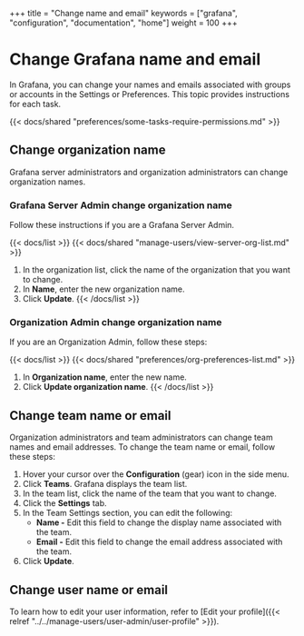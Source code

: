 +++
title = "Change name and email"
keywords = ["grafana", "configuration", "documentation", "home"]
weight = 100
+++

# Change Grafana name and email

In Grafana, you can change your names and emails associated with groups or accounts in the Settings or Preferences. This topic provides instructions for each task.

{{< docs/shared "preferences/some-tasks-require-permissions.md" >}}

## Change organization name

Grafana server administrators and organization administrators can change organization names.

### Grafana Server Admin change organization name

Follow these instructions if you are a Grafana Server Admin.

{{< docs/list >}}
{{< docs/shared "manage-users/view-server-org-list.md" >}}

1. In the organization list, click the name of the organization that you want to change.
1. In **Name**, enter the new organization name.
1. Click **Update**.
   {{< /docs/list >}}

### Organization Admin change organization name

If you are an Organization Admin, follow these steps:

{{< docs/list >}}
{{< docs/shared "preferences/org-preferences-list.md" >}}

1. In **Organization name**, enter the new name.
1. Click **Update organization name**.
   {{< /docs/list >}}

## Change team name or email

Organization administrators and team administrators can change team names and email addresses.
To change the team name or email, follow these steps:

1. Hover your cursor over the **Configuration** (gear) icon in the side menu.
1. Click **Teams**. Grafana displays the team list.
1. In the team list, click the name of the team that you want to change.
1. Click the **Settings** tab.
1. In the Team Settings section, you can edit the following:
   - **Name -** Edit this field to change the display name associated with the team.
   - **Email -** Edit this field to change the email address associated with the team.
1. Click **Update**.

## Change user name or email

To learn how to edit your user information, refer to [Edit your profile]({{< relref "../../manage-users/user-admin/user-profile" >}}).
